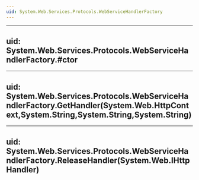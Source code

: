 ```yaml
---
uid: System.Web.Services.Protocols.WebServiceHandlerFactory
---
```


---
uid: System.Web.Services.Protocols.WebServiceHandlerFactory.#ctor
---

---
uid: System.Web.Services.Protocols.WebServiceHandlerFactory.GetHandler(System.Web.HttpContext,System.String,System.String,System.String)
---

---
uid: System.Web.Services.Protocols.WebServiceHandlerFactory.ReleaseHandler(System.Web.IHttpHandler)
---
